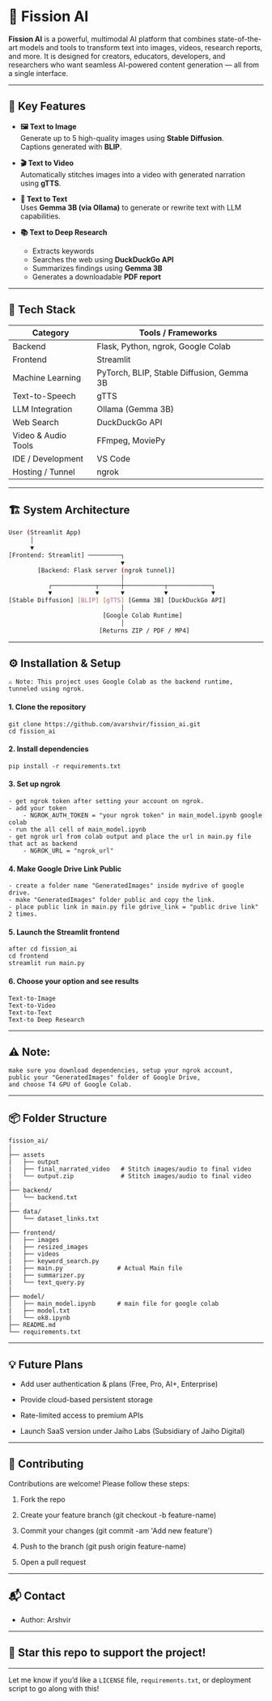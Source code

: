 # 🚀 Fission AI

**Fission AI** is a powerful, multimodal AI platform that combines state-of-the-art models and tools to transform text into images, videos, research reports, and more. It is designed for creators, educators, developers, and researchers who want seamless AI-powered content generation — all from a single interface.

---

## 🔮 Key Features

- **🖼️ Text to Image**  
  Generate up to 5 high-quality images using **Stable Diffusion**.  
  Captions generated with **BLIP**.

- **🎬 Text to Video**  
  Automatically stitches images into a video with generated narration using **gTTS**.

- **💬 Text to Text**  
  Uses **Gemma 3B (via Ollama)** to generate or rewrite text with LLM capabilities.

- **📚 Text to Deep Research**  
  - Extracts keywords
  - Searches the web using **DuckDuckGo API**
  - Summarizes findings using **Gemma 3B**
  - Generates a downloadable **PDF report**

---

## 🧠 Tech Stack

| Category             | Tools / Frameworks                         |
|----------------------|---------------------------------------------|
| Backend              | Flask, Python, ngrok, Google Colab         |
| Frontend             | Streamlit                                  |
| Machine Learning     | PyTorch, BLIP, Stable Diffusion, Gemma 3B  |
| Text-to-Speech       | gTTS                                        |
| LLM Integration      | Ollama (Gemma 3B)                           |
| Web Search           | DuckDuckGo API                             |
| Video & Audio Tools  | FFmpeg, MoviePy                            |
| IDE / Development    | VS Code                                    |
| Hosting / Tunnel     | ngrok                                       |

---

## 🏗️ System Architecture

```bash
User (Streamlit App)
      │
      ▼
[Frontend: Streamlit] ─────────┐
                               ▼
        [Backend: Flask server (ngrok tunnel)]
                               │
           ┌────────────┬──────┼───────────┬────────────┐
           ▼            ▼      ▼           ▼            ▼
[Stable Diffusion] [BLIP] [gTTS] [Gemma 3B] [DuckDuckGo API]
                               │
                          [Google Colab Runtime]
                               │
                         [Returns ZIP / PDF / MP4]

```
---
## ⚙️ Installation & Setup
```⚠️ Note: This project uses Google Colab as the backend runtime, tunneled using ngrok.```
#### 1. Clone the repository
```
git clone https://github.com/avarshvir/fission_ai.git
cd fission_ai
```

#### 2. Install dependencies
```
pip install -r requirements.txt
```

#### 3. Set up ngrok
```
- get ngrok token after setting your account on ngrok.
- add your token 
    - NGROK_AUTH_TOKEN = "your ngrok token" in main_model.ipynb google colab
- run the all cell of main_model.ipynb
- get ngrok url from colab output and place the url in main.py file that act as backend
    - NGROK_URL = "ngrok_url" 

```

#### 4. Make Google Drive Link Public
```
- create a folder name "GeneratedImages" inside mydrive of google drive.
- make "GeneratedImages" folder public and copy the link.
- place public link in main.py file gdrive_link = "public drive link" 2 times.
```

#### 5. Launch the Streamlit frontend
```
after cd fission_ai
cd frontend
streamlit run main.py
```

#### 6. Choose your option and see results
```
Text-to-Image
Text-to-Video
Text-to-Text
Text-to Deep Research
```

---

## ⚠️ Note:
```
make sure you download dependencies, setup your ngrok account, 
public your "GeneratedImages" folder of Google Drive, 
and choose T4 GPU of Google Colab.
```

---

## 📦 Folder Structure
```
fission_ai/
│
├── assets
|   ├── output
|   ├── final_narrated_video   # Stitch images/audio to final video
|   └── output.zip             # Stitch images/audio to final video
|
├── backend/
│   └── backend.txt
|
├── data/
│   └── dataset_links.txt
│
├── frontend/
│   ├── images
|   ├── resized_images
|   ├── videos
|   ├── keyword_search.py
|   ├── main.py               # Actual Main file
|   ├── summarizer.py
|   └── text_query.py
|
├── model/
│   ├── main_model.ipynb      # main file for google colab
|   ├── model.txt
|   └── ok8.ipynb
├── README.md
└── requirements.txt
```

---
## 💡 Future Plans
- Add user authentication & plans (Free, Pro, AI+, Enterprise)

- Provide cloud-based persistent storage

- Rate-limited access to premium APIs

- Launch SaaS version under Jaiho Labs (Subsidiary of Jaiho Digital)

--- 
## 🤝 Contributing
Contributions are welcome! Please follow these steps:

1. Fork the repo

2. Create your feature branch (git checkout -b feature-name)

3. Commit your changes (git commit -am 'Add new feature')

4. Push to the branch (git push origin feature-name)

5. Open a pull request

---
## 📬 Contact
- Author: Arshvir 

--- 
## 🌟 Star this repo to support the project!

---

Let me know if you’d like a `LICENSE` file, `requirements.txt`, or deployment script to go along with this!

